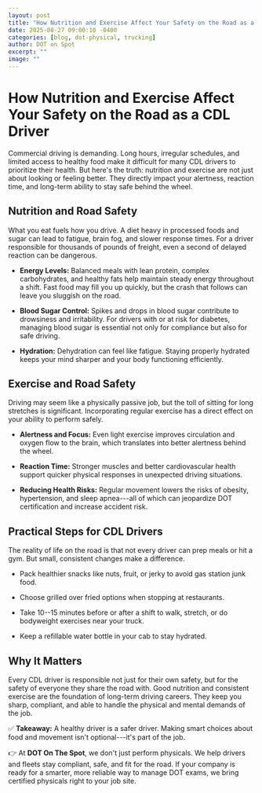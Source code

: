 ```yaml
---
layout: post
title: "How Nutrition and Exercise Affect Your Safety on the Road as a CDL Driver(1)"
date: 2025-08-27 09:00:10 -0400
categories: [blog, dot-physical, trucking]
author: DOT on Spot
excerpt: ""
image: ""
---
```


# **How Nutrition and Exercise Affect Your Safety on the Road as a CDL Driver**

Commercial driving is demanding. Long hours, irregular schedules, and limited access to healthy food make it difficult for many CDL drivers to prioritize their health. But here's the truth: nutrition and exercise are not just about looking or feeling better. They directly impact your alertness, reaction time, and long-term ability to stay safe behind the wheel.

## **Nutrition and Road Safety**

What you eat fuels how you drive. A diet heavy in processed foods and sugar can lead to fatigue, brain fog, and slower response times. For a driver responsible for thousands of pounds of freight, even a second of delayed reaction can be dangerous.

-   **Energy Levels:** Balanced meals with lean protein, complex carbohydrates, and healthy fats help maintain steady energy throughout a shift. Fast food may fill you up quickly, but the crash that follows can leave you sluggish on the road.

-   **Blood Sugar Control:** Spikes and drops in blood sugar contribute to drowsiness and irritability. For drivers with or at risk for diabetes, managing blood sugar is essential not only for compliance but also for safe driving.

-   **Hydration:** Dehydration can feel like fatigue. Staying properly hydrated keeps your mind sharper and your body functioning efficiently.

## **Exercise and Road Safety**

Driving may seem like a physically passive job, but the toll of sitting for long stretches is significant. Incorporating regular exercise has a direct effect on your ability to perform safely.

-   **Alertness and Focus:** Even light exercise improves circulation and oxygen flow to the brain, which translates into better alertness behind the wheel.

-   **Reaction Time:** Stronger muscles and better cardiovascular health support quicker physical responses in unexpected driving situations.

-   **Reducing Health Risks:** Regular movement lowers the risks of obesity, hypertension, and sleep apnea---all of which can jeopardize DOT certification and increase accident risk.

## **Practical Steps for CDL Drivers**

The reality of life on the road is that not every driver can prep meals or hit a gym. But small, consistent changes make a difference.

-   Pack healthier snacks like nuts, fruit, or jerky to avoid gas station junk food.

-   Choose grilled over fried options when stopping at restaurants.

-   Take 10--15 minutes before or after a shift to walk, stretch, or do bodyweight exercises near your truck.

-   Keep a refillable water bottle in your cab to stay hydrated.

## **Why It Matters**

Every CDL driver is responsible not just for their own safety, but for the safety of everyone they share the road with. Good nutrition and consistent exercise are the foundation of long-term driving careers. They keep you sharp, compliant, and able to handle the physical and mental demands of the job.

✅ **Takeaway:** A healthy driver is a safer driver. Making smart choices about food and movement isn't optional---it's part of the job.

👉 At **DOT On The Spot**, we don't just perform physicals. We help drivers and fleets stay compliant, safe, and fit for the road. If your company is ready for a smarter, more reliable way to manage DOT exams, we bring certified physicals right to your job site.
